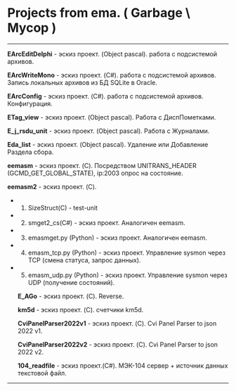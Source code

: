 # Projects from ema. ( Garbage \ Мусор )

----------------------------------

  **EArcEditDelphi** -  эскиз проект. (Object pascal). работа с подсистемой архивов.
  
  **EArcWriteMono** -  эскиз проект. (C#). работа с подсистемой архивов. Запись локальных архивов из БД SQLite в Oracle.
  
  **EArcConfig** -  эскиз проект. (C#). работа с подсистемой архивов. Конфигурация.

  **ETag_view** -  эскиз проект. (Object pascal). Работа с ДиспПометками.

  **E_j_rsdu_unit** -  эскиз проект. (Object pascal). Работа с Журналами.

  **Eda_list** -  эскиз проект. (Object pascal). Удаление или Добавление Раздела сбора.

  **eemasm** - эскиз проект. (C). Посредством UNITRANS_HEADER (GCMD_GET_GLOBAL_STATE), ip:2003 опрос на состояние.
  
  **eemasm2** - эскиз проект. (C).
 
* 1. SizeStruct(C) - test-unit
* 2. smget2_cs(C#)  - эскиз проект. Аналогичен eemasm.
* 3. emasmget.py (Python) - эскиз проект. Аналогичен eemasm.
* 4. emasm_tcp.py (Python) - эскиз проект. Управление sysmon через TCP (смена статуса, запрос данных).
* 5. emasm_udp.py (Python) - эскиз проект. Управление sysmon через UDP (получение состояний).

  **E_AGo** -  эскиз проект. (C). Reverse.

  **km5d** -  эскиз проект. (C). счетчики km5d.

  **CviPanelParser2022v1** -  эскиз проект. (C). Cvi Panel Parser to json 2022 v1.

  **CviPanelParser2022v2** -  эскиз проект. (C). Cvi Panel Parser to json 2022 v2.

  **104_readfile** -  эскиз проект.(C#). МЭК-104 сервер + источник данных текстовой файл.

-----------------------------------  